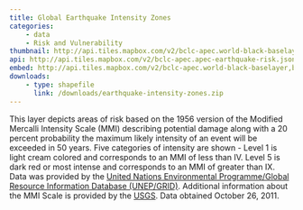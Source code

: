 ```yaml
---
title: Global Earthquake Intensity Zones
categories: 
    - data
    - Risk and Vulnerability
thumbnail: http://api.tiles.mapbox.com/v2/bclc-apec.world-black-baselayer,bclc-apec.apec-earthquake-risk,mapbox.world-borders-light/3/6/3.png128
api: http://api.tiles.mapbox.com/v2/bclc-apec.apec-earthquake-risk.json
embed: http://api.tiles.mapbox.com/v2/bclc-apec.world-black-baselayer,bclc-apec.apec-earthquake-risk,mapbox.world-borders-light/mm/zoompan,tooltips,legend,zoomwheel,bwdetect,zoombox,attribution.html#3/14.212612560780041/132.0442577991364
downloads:
    - type: shapefile
      link: /downloads/earthquake-intensity-zones.zip
---
```

This layer depicts areas of risk based on the 1956 version of the Modified Mercalli Intensity Scale (MMI) describing potential damage along with a 20 percent probability the maximum likely intensity of an event will be exceeded in 50 years.  Five categories of intensity are shown - Level 1 is light cream colored and corresponds to an MMI of less than IV.  Level 5 is dark red or most intense and corresponds to an MMI of greater than IX.  Data was provided by the [United Nations Environmental Programme/Global Resource Information Database (UNEP/GRID)](http://geodata.grid.unep.ch). Additional information about the MMI Scale is provided by the [USGS](http://earthquake.usgs.gov/learn/topics/mag_vs_int.php). Data obtained October 26, 2011.